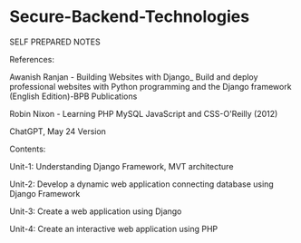 # Secure-Backend-Technologies
SELF PREPARED NOTES

References:

Awanish Ranjan - Building Websites with Django_ Build and deploy professional websites with Python programming and the Django framework (English Edition)-BPB Publications

Robin Nixon - Learning PHP MySQL JavaScript and CSS-O'Reilly (2012)

ChatGPT, May 24 Version

Contents:

Unit-1: Understanding Django Framework, MVT architecture

Unit-2: Develop a dynamic web application connecting database using Django Framework

Unit-3: Create a web application using Django

Unit-4: Create an interactive web application using PHP
